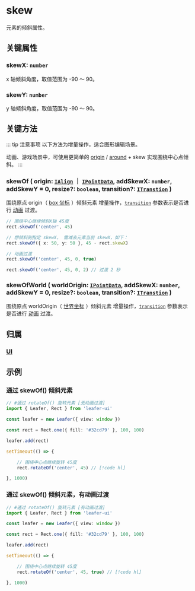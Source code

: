 # skew

元素的倾斜属性。

## 关键属性

### skewX: `number`

x 轴倾斜角度，取值范围为 -90 ～ 90。

### skewY: `number`

y 轴倾斜角度，取值范围为 -90 ～ 90。

## 关键方法

::: tip 注意事项
以下方法为增量操作，适合图形编辑场景。

动画、游戏场景中，可使用更简单的 [origin](./origin.md) / [around](./around.md) + skew 实现围绕中心点倾斜。
:::

### skewOf ( origin: [`IAlign`](/reference/interface/math/Math.md#ialign) ｜ [`IPointData`](../interface/math/Math#ipointdata), addSkewX: `number`, addSkewY = 0, resize?: `boolean`, transition?: [`ITranstion`](/reference/UI/transition.md#transition-itranstion) )

围绕原点 origin（ [box 坐标](/guide/basic/coordinate.md#box) ）倾斜元素 <badge>增量操作</badge>，[`transition`](/reference/UI/transition.md#transition-itranstion) 参数表示是否进行 [动画](/guide/plugin/animate.md) 过渡。

```ts
// 围绕中心继续倾斜X轴 45度
rect.skewOf('center', 45)

// 想倾斜到指定 skewX， 需减去元素当前 skewX，如下：
rect.skewOf({ x: 50, y: 50 }, 45 - rect.skewX)

// 动画过渡
rect.skewOf('center', 45, 0, true)

rect.skewOf('center', 45, 0, 2) // 过渡 2 秒
```

### skewOfWorld ( worldOrigin: [`IPointData`](../interface/math/Math#ipointdata), addSkewX: `number`, addSkewY = 0, resize?: `boolean`, transition?: [`ITranstion`](/reference/UI/transition.md#transition-itranstion) )

围绕原点 worldOrigin（ [世界坐标](/guide/basic/coordinate.md#world) ）倾斜元素 <badge>增量操作</badge>，[`transition`](/reference/UI/transition.md#transition-itranstion) 参数表示是否进行 [动画](/guide/plugin/animate.md) 过渡。

## 归属

### [UI](/reference/display/UI.md)

## 示例

### 通过 skewOf() 倾斜元素

```ts
// #通过 rotateOf() 旋转元素 [无动画过渡]
import { Leafer, Rect } from 'leafer-ui'

const leafer = new Leafer({ view: window })

const rect = Rect.one({ fill: '#32cd79' }, 100, 100)

leafer.add(rect)

setTimeout(() => {

    // 围绕中心点继续旋转 45度
    rect.rotateOf('center', 45) // [!code hl]

}, 1000)
```

### 通过 skewOf() 倾斜元素，有动画过渡

```ts
// #通过 rotateOf() 旋转元素 [有动画过渡]
import { Leafer, Rect } from 'leafer-ui'

const leafer = new Leafer({ view: window })

const rect = Rect.one({ fill: '#32cd79' }, 100, 100)

leafer.add(rect)

setTimeout(() => {

    // 围绕中心点继续旋转 45度
    rect.rotateOf('center', 45, true) // [!code hl]

}, 1000)
```
